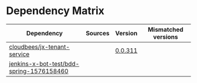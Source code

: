 # Dependency Matrix

Dependency | Sources | Version | Mismatched versions
---------- | ------- | ------- | -------------------
[cloudbees/jx-tenant-service](https://github.com/cloudbees/jx-tenant-service) |  | [0.0.311](https://github.com/cloudbees/jx-tenant-service/releases/tag/v0.0.311) | 
[jenkins-x-bot-test/bdd-spring-1576158460](https://github.com/jenkins-x-bot-test/bdd-spring-1576158460.git) |  | []() | 
